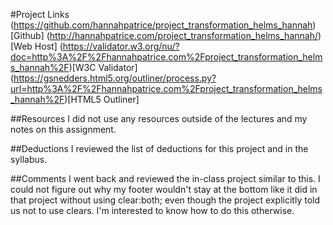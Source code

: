 #Project Links
(https://github.com/hannahpatrice/project_transformation_helms_hannah)[Github]
(http://hannahpatrice.com/project_transformation_helms_hannah/)[Web Host]
(https://validator.w3.org/nu/?doc=http%3A%2F%2Fhannahpatrice.com%2Fproject_transformation_helms_hannah%2F)[W3C Validator]
(https://gsnedders.html5.org/outliner/process.py?url=http%3A%2F%2Fhannahpatrice.com%2Fproject_transformation_helms_hannah%2F)[HTML5 Outliner]

##Resources
I did not use any resources outside of the lectures and my notes on this assignment.

##Deductions
I reviewed the list of deductions for this project and in the syllabus.

##Comments
I went back and reviewed the in-class project similar to this. I could not figure out why my footer wouldn't stay at the bottom like it did in that project without using clear:both; even though the project explicitly told us not to use clears. I'm interested to know how to do this otherwise.
